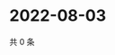# 2022-08-03

共 0 条

<!-- BEGIN WEIBO -->
<!-- 最后更新时间 Wed Aug 03 2022 11:53:19 GMT+0800 (China Standard Time) -->

<!-- END WEIBO -->
